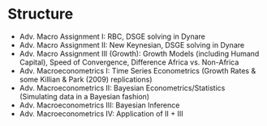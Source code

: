 # Structure 
- Adv. Macro Assignment I: RBC, DSGE solving in Dynare
- Adv. Macro Assignment II: New Keynesian, DSGE solving in Dynare 
- Adv. Macro Assignment III (Growth): Growth Models (including Humand Capital), Speed of Convergence, Difference Africa vs. Non-Africa
- Adv. Macroeconometrics I: Time Series Econometrics (Growth Rates & some Killian & Park (2009) replications)
- Adv. Macroeconometrics II: Bayesian Econometrics/Statistics (Simulating data in a Bayesian fashion)
- Adv. Macroeconometrics III: Bayesian Inference
- Adv. Macroeconometrics IV:  Application of II + III
